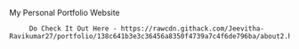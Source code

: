 My Personal Portfolio Website



         Do Check It Out Here - https://rawcdn.githack.com/Jeevitha-Ravikumar27/portfolio/138c641b3e3c36456a8350f4739a7c4f6de796ba/about2.html
